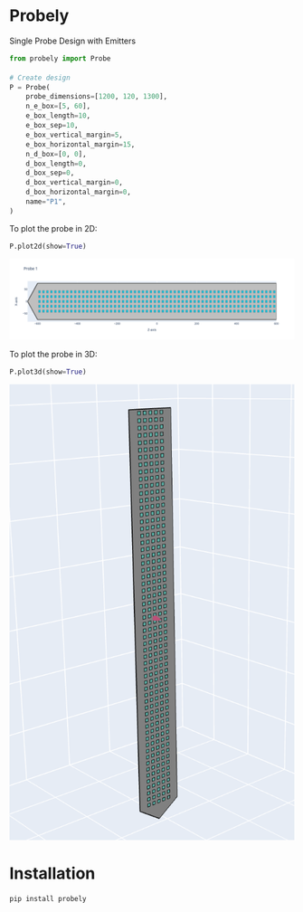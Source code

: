 # Probely

Single Probe Design with Emitters

```python
from probely import Probe

# Create design
P = Probe(
    probe_dimensions=[1200, 120, 1300],
    n_e_box=[5, 60],
    e_box_length=10,
    e_box_sep=10,
    e_box_vertical_margin=5,
    e_box_horizontal_margin=15,
    n_d_box=[0, 0],
    d_box_length=0,
    d_box_sep=0,
    d_box_vertical_margin=0,
    d_box_horizontal_margin=0,
    name="P1",
)
```

To plot the probe in 2D:

```python
P.plot2d(show=True)
```

![Single Probe 2D](images/SingleProbeemitteronly.png)


To plot the probe in 3D:

```python
P.plot3d(show=True)
```

![Single Probe 3D](images/SingleProbe3d.png)

# Installation
```
pip install probely
```